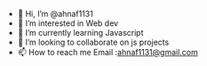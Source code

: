 - 👋 Hi, I’m @ahnaf1131
- 👀 I’m interested in Web dev
- 🌱 I’m currently learning Javascript
- 💞️ I’m looking to collaborate on js projects
- 📫 How to reach me Email :ahnaf1131@gmail.com

<!---
ahnaf1131/ahnaf1131 is a ✨ special ✨ repository because its `README.md` (this file) appears on your GitHub profile.
You can click the Preview link to take a look at your changes.
--->
